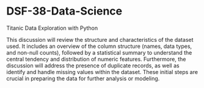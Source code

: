 # DSF-38-Data-Science

Titanic Data Exploration with Python

This discussion will review the structure and characteristics of the dataset used. It includes an overview of the column structure (names, data types, and non-null counts), followed by a statistical summary to understand the central tendency and distribution of numeric features. Furthermore, the discussion will address the presence of duplicate records, as well as identify and handle missing values within the dataset. These initial steps are crucial in preparing the data for further analysis or modeling.
